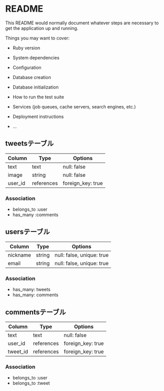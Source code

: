 # README

This README would normally document whatever steps are necessary to get the
application up and running.

Things you may want to cover:

* Ruby version

* System dependencies

* Configuration

* Database creation

* Database initialization

* How to run the test suite

* Services (job queues, cache servers, search engines, etc.)

* Deployment instructions

* ...

## tweetsテーブル

|Column|Type|Options|
|------|----|-------|
|text|text|null: false|
|image|string|null: false|
|user_id|references|foreign_key: true|

### Association
- belongs_to :user
- has_many :comments

## usersテーブル
|Column|Type|Options|
|------|----|-------|
|nickname|string|null: false, unique: true|
|email|string|null: false, unique: true|

### Association
- has_many: tweets
- has_many: comments

## commentsテーブル

|Column|Type|Options|
|------|----|-------|
|text|text|null: false|
|user_id|references|foreign_key: true|
|tweet_id|references|foreign_key: true|

### Association
- belongs_to :user
- belongs_to :tweet



